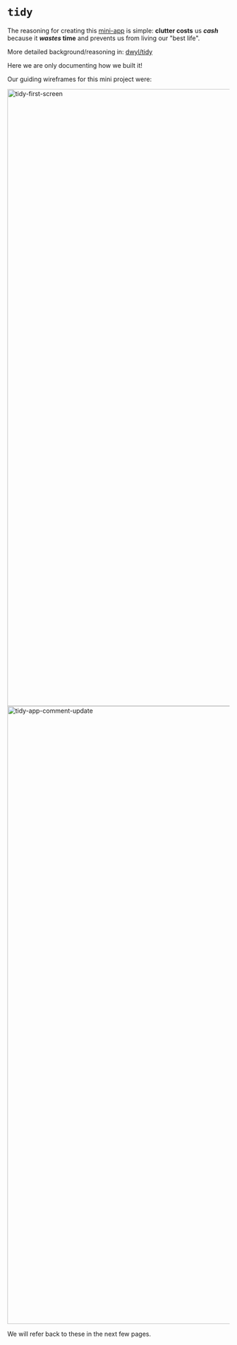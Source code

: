 # `tidy`

The reasoning for creating this 
[mini-app](https://github.com/dwyl/product-roadmap/issues/32)
is simple: 
**clutter costs** us ***cash***
because it **_wastes_ time**
and prevents us from living our "best life". 

More detailed background/reasoning in: 
[dwyl/tidy](https://github.com/dwyl/tidy)

Here we are only documenting how we built it!

Our guiding wireframes 
for this mini project were:

<img width="1399" alt="tidy-first-screen" src="https://github.com/dwyl/tidy/assets/194400/2d0f3a0f-21ca-48d1-a864-ef60a13d4fef">

<img width="1401" alt="tidy-app-comment-update" src="https://github.com/dwyl/tidy/assets/194400/7d9856d4-0790-472f-b1fd-9ae0de953b7a">

We will refer back to these in the next few pages.